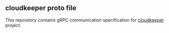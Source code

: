 ## cloudkeeper proto file

This repository contains gRPC communication specification for [cloudkeeper](https://github.com/the-cloudkeeper-project/cloudkeeper) project.
